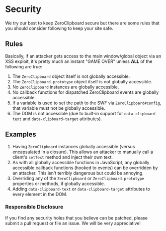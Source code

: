 # Security

We try our best to keep ZeroClipboard secure but there are some rules that you should consider following to keep your site safe.


## Rules

Basically, if an attacker gets access to the main window/global object via an XSS exploit, it's pretty much an instant "GAME OVER" unless **ALL** of the following are true:
 1. The `ZeroClipboard` object itself is not globally accessible.
 2. The `ZeroClipboard.prototype` object itself is not globally accessible.
 3. No `ZeroClipboard` instances are globally accessible.
 4. No callback functions for dispatched ZeroClipboard events are globally accessible.
 5. If a variable is used to set the path to the SWF via `ZeroClipboard#config`, that variable must not be globally accessible.
 6. The DOM is not accessible (due to built-in support for `data-clipboard-text` and `data-clipboard-target` attributes).

 
## Examples

 1. Having `ZeroClipboard` instances globally accessible (versus encapsulated in a closure). This allows an attacker to manually call a client's `setText` method and inject their own text.
 2. As with all globally accessible functions in JavaScript, any globally accessible callback functions (hooked to events) can be overridden by an attacker. This isn't terribly dangerous but could be annoying.
 3. Overriding any of the `ZeroClipboard` or `ZeroClipboard.prototype` properties or methods, if globally accessible.
 4. Adding `data-clipboard-text` or `data-clipboard-target` attributes to every element in the DOM.

 
### Responsible Disclosure

If you find any security holes that you believe can be patched, please submit a pull request or file an issue. We will be very appreciative!
